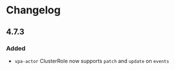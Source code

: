 # Changelog

## 4.7.3

### Added

- `vpa-actor` ClusterRole now supports `patch` and `update` on `events`
